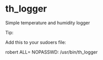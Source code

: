 th_logger
=========

Simple temperature and humidity logger



Tip:

Add this to your sudoers file:

robert ALL= NOPASSWD: /usr/bin/th_logger


